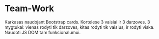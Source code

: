 # Team-Work

Karkasas naudojant Bootstrap cards. 
Kortelese 3 vaisiai ir 3 darzoves.
3 mygtukai: vienas rodyti tik darzoves, kitas rodyti tik vaisius, ir rodyti viska. Naudoti JS DOM tam funkcionalumui.
